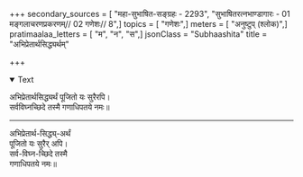 +++
secondary_sources = [ "महा-सुभाषित-सङ्ग्रहः - 2293", "सुभाषितरत्नभाण्डागारः -  01 मङ्गलाचरणप्रकरणम्// 02 गणेशः// 8",]
topics = [ "गणेशः",]
meters = [ "अनुष्टुप् (श्लोक)",]
pratimaalaa_letters = [ "म", "न", "स",]
jsonClass = "Subhaashita"
title = "अभिप्रेतार्थसिद्ध्यर्थम्"

+++

<details open><summary>Text</summary>

अभिप्रेतार्थसिद्ध्यर्थं पूजितो यः सुरैरपि।  
सर्वविघ्नच्छिदे तस्मै गणाधिपतये नमः॥
_________
अभिप्रेतार्थ-सिद्ध्य्-अर्थं  
पूजितो यः सुरैर् अपि।  
सर्व-विघ्न-च्छिदे तस्मै  
गणाधिपतये नमः॥
</details>
